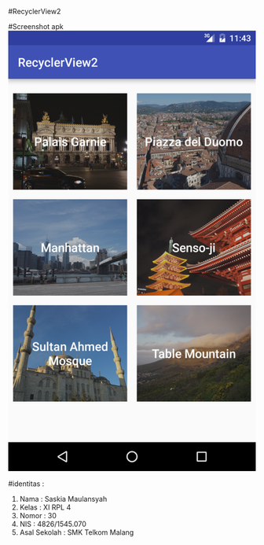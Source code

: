 #RecyclerView2

#Screenshot apk
![screenshot 43](https://github.com/saskiamaulansyah/RecyclerView2/blob/master/Screenshot_20161029-234311.png)

#identitas :
<ol>
<li> Nama : Saskia Maulansyah</li>
<li> Kelas : XI RPL 4</li>
<li>Nomor : 30</li>
<li>NIS : 4826/1545.070</li>
<li>Asal Sekolah : SMK Telkom Malang</li>
</ol>
